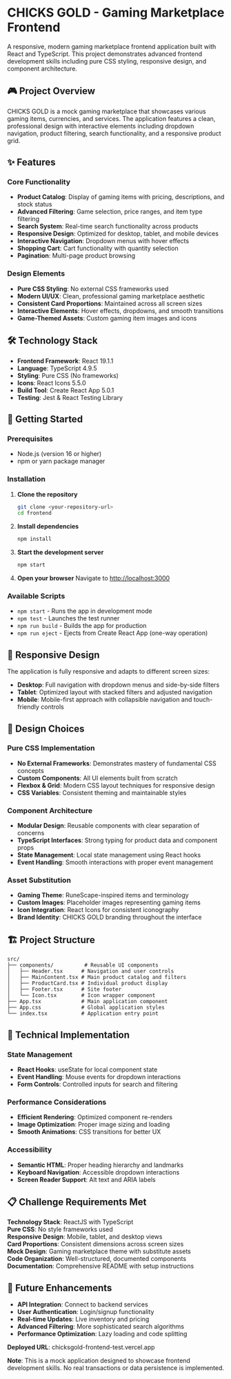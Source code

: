 # CHICKS GOLD - Gaming Marketplace Frontend

A responsive, modern gaming marketplace frontend application built with React and TypeScript. This project demonstrates advanced frontend development skills including pure CSS styling, responsive design, and component architecture.

## 🎮 Project Overview

CHICKS GOLD is a mock gaming marketplace that showcases various gaming items, currencies, and services. The application features a clean, professional design with interactive elements including dropdown navigation, product filtering, search functionality, and a responsive product grid.

## ✨ Features

### Core Functionality
- **Product Catalog**: Display of gaming items with pricing, descriptions, and stock status
- **Advanced Filtering**: Game selection, price ranges, and item type filtering
- **Search System**: Real-time search functionality across products
- **Responsive Design**: Optimized for desktop, tablet, and mobile devices
- **Interactive Navigation**: Dropdown menus with hover effects
- **Shopping Cart**: Cart functionality with quantity selection
- **Pagination**: Multi-page product browsing

### Design Elements
- **Pure CSS Styling**: No external CSS frameworks used
- **Modern UI/UX**: Clean, professional gaming marketplace aesthetic
- **Consistent Card Proportions**: Maintained across all screen sizes
- **Interactive Elements**: Hover effects, dropdowns, and smooth transitions
- **Game-Themed Assets**: Custom gaming item images and icons

## 🛠️ Technology Stack

- **Frontend Framework**: React 19.1.1
- **Language**: TypeScript 4.9.5
- **Styling**: Pure CSS (No frameworks)
- **Icons**: React Icons 5.5.0
- **Build Tool**: Create React App 5.0.1
- **Testing**: Jest & React Testing Library

## 🚀 Getting Started

### Prerequisites
- Node.js (version 16 or higher)
- npm or yarn package manager

### Installation

1. **Clone the repository**
   ```bash
   git clone <your-repository-url>
   cd frontend
   ```

2. **Install dependencies**
   ```bash
   npm install
   ```

3. **Start the development server**
   ```bash
   npm start
   ```

4. **Open your browser**
   Navigate to [http://localhost:3000](http://localhost:3000)

### Available Scripts

- `npm start` - Runs the app in development mode
- `npm test` - Launches the test runner
- `npm run build` - Builds the app for production
- `npm run eject` - Ejects from Create React App (one-way operation)

## 📱 Responsive Design

The application is fully responsive and adapts to different screen sizes:

- **Desktop**: Full navigation with dropdown menus and side-by-side filters
- **Tablet**: Optimized layout with stacked filters and adjusted navigation
- **Mobile**: Mobile-first approach with collapsible navigation and touch-friendly controls

## 🎨 Design Choices

### Pure CSS Implementation
- **No External Frameworks**: Demonstrates mastery of fundamental CSS concepts
- **Custom Components**: All UI elements built from scratch
- **Flexbox & Grid**: Modern CSS layout techniques for responsive design
- **CSS Variables**: Consistent theming and maintainable styles

### Component Architecture
- **Modular Design**: Reusable components with clear separation of concerns
- **TypeScript Interfaces**: Strong typing for product data and component props
- **State Management**: Local state management using React hooks
- **Event Handling**: Smooth interactions with proper event management

### Asset Substitution
- **Gaming Theme**: RuneScape-inspired items and terminology
- **Custom Images**: Placeholder images representing gaming items
- **Icon Integration**: React Icons for consistent iconography
- **Brand Identity**: CHICKS GOLD branding throughout the interface

## 🏗️ Project Structure

```
src/
├── components/          # Reusable UI components
│   ├── Header.tsx      # Navigation and user controls
│   ├── MainContent.tsx # Main product catalog and filters
│   ├── ProductCard.tsx # Individual product display
│   ├── Footer.tsx      # Site footer
│   └── Icon.tsx        # Icon wrapper component
├── App.tsx             # Main application component
├── App.css             # Global application styles
└── index.tsx           # Application entry point
```

## 🔧 Technical Implementation

### State Management
- **React Hooks**: useState for local component state
- **Event Handling**: Mouse events for dropdown interactions
- **Form Controls**: Controlled inputs for search and filtering

### Performance Considerations
- **Efficient Rendering**: Optimized component re-renders
- **Image Optimization**: Proper image sizing and loading
- **Smooth Animations**: CSS transitions for better UX

### Accessibility
- **Semantic HTML**: Proper heading hierarchy and landmarks
- **Keyboard Navigation**: Accessible dropdown interactions
- **Screen Reader Support**: Alt text and ARIA labels

## 📋 Challenge Requirements Met

 **Technology Stack**: ReactJS with TypeScript  
 **Pure CSS**: No style frameworks used  
 **Responsive Design**: Mobile, tablet, and desktop views  
 **Card Proportions**: Consistent dimensions across screen sizes  
 **Mock Design**: Gaming marketplace theme with substitute assets  
 **Code Organization**: Well-structured, documented components  
 **Documentation**: Comprehensive README with setup instructions  

## 🎯 Future Enhancements

- **API Integration**: Connect to backend services
- **User Authentication**: Login/signup functionality
- **Real-time Updates**: Live inventory and pricing
- **Advanced Filtering**: More sophisticated search algorithms
- **Performance Optimization**: Lazy loading and code splitting

**Deployed URL**: chicksgold-frontend-test.vercel.app

**Note**: This is a mock application designed to showcase frontend development skills. No real transactions or data persistence is implemented.

